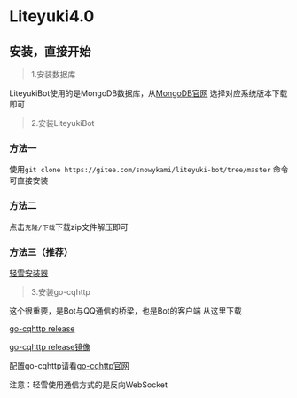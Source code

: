 # Liteyuki4.0
## 安装，直接开始

> 1.安装数据库

LiteyukiBot使用的是MongoDB数据库，从[MongoDB官网](https://www.mongodb.com/try/download/community-kubernetes-operator) 选择对应系统版本下载即可

> 2.安装LiteyukiBot

### 方法一
使用```git clone https://gitee.com/snowykami/liteyuki-bot/tree/master``` 命令可直接安装

### 方法二
点击```克隆/下载```下载zip文件解压即可

### 方法三（推荐）
[轻雪安装器](../../../../TimeRainStarSky/TRSS_Liteyuki)

> 3.安装go-cqhttp

这个很重要，是Bot与QQ通信的桥梁，也是Bot的客户端
从这里下载

[go-cqhttp release](https://github.com/Mrs4s/go-cqhttp/releases)

[go-cqhttp release镜像](https://kgithub.com/Mrs4s/go-cqhttp/releases)

配置go-cqhttp请看[go-cqhttp官网](https://docs.go-cqhttp.org/guide/#go-cqhttp)

注意：轻雪使用通信方式的是反向WebSocket
